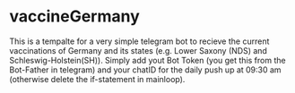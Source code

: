 # vaccineGermany

This is a tempalte for a very simple telegram bot to recieve the current vaccinations of Germany and its states (e.g. Lower Saxony (NDS) and Schleswig-Holstein(SH)).
Simply add yout Bot Token (you get this from the Bot-Father in telegram) and your chatID for the daily push up at 09:30 am (otherwise delete the if-statement in mainloop).
